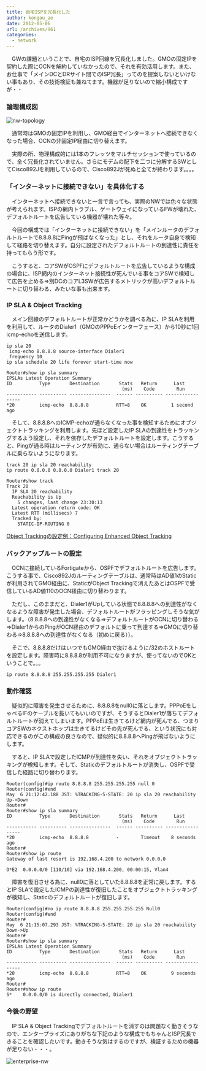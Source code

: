 ```yaml
---
title: 自宅ISPを冗長化した
author: kongou_ae
date: 2012-05-06
url: /archives/961
categories:
  - network
---
```

</p> 

　GWの課題ということで、自宅のISP回線を冗長化しました。GMOの固定IPを契約した際にOCNを解約していなかったので、それを有効活用します。また、お仕事で「メインDCとDRサイト間でのISP冗長」ってのを提案しないといけない事もあり、その技術検証も兼ねてます。機器が足りないので縮小構成ですが・・

### 論理構成図

![nw-topology][1]

　通常時はGMOの固定IPを利用し、GMO経由でインターネットへ接続できなくなった場合、OCNの非固定IP経由に切り替えます。

　実際の所、物理構成的には1本のフレッツをマルチセッションで使っているので、全く冗長化されていません。さらにモデムの配下を二つに分解するSWとしてCisco892Jを利用しているので、Cisco892Jが死ぬと全てが終わります。。。。

### 「インターネットに接続できない」を具体化する

　インターネットへ接続できないと一言で言っても、実際のNWでは色々な状態が考えられます。ISPの網内トラブル、ゲートウェイになっているFWが壊れた、デフォルトルートを広告している機器が壊れた等々。

　今回の構成では「インターネットに接続できない」を「メインルータのデフォルトルートで8.8.8.8にPingが飛ばなくなった」とし、それをルータ自身で検知して経路を切り替えます。自分に設定されたデフォルトルートの到達性に責任を持ってもらう形です。

　こうすると、コアSWがOSPFにデフォルトルートを広告しているような構成の場合に、ISP網内のインターネット接続性が死んでいる事をコアSWで検知して広告を止める⇒別DCのコアL3SWが広告するメトリックが高いデフォルトルートに切り替わる、みたいな事も出来ます。

### IP SLA & Object Tracking

　メイン回線のデフォルトルートが正常かどうかを調べる為に、IP SLAを利用を利用して、ルータのDialer1（GMOのPPPoEインターフェース）から10秒に1回icmp-echoを送信します。

<pre><code>ip sla 20
 icmp-echo 8.8.8.8 source-interface Dialer1
 frequency 10
ip sla schedule 20 life forever start-time now

Router#show ip sla summary
IPSLAs Latest Operation Summary
ID          Type       Destination       Stats   Return      Last
                                          (ms)    Code        Run
----------- ---------- ---------------  ------ ---------- ----------------- 
*20         icmp-echo  8.8.8.8          RTT=8    OK         1 second ago    
</code></pre>

　そして、8.8.8.8へのICMP-echoが通らなくなった事を検知するためにオブジェクトトラッキングを利用します。先ほど設定したIP SLAの到達性をトラッキングするよう設定し、それを依存したデフォルトルートを設定します。こうすると、Pingが通る時はルーティングが有効に、通らない場合はルーティングテーブルに乗らないようになります。

<pre><code>track 20 ip sla 20 reachability
ip route 0.0.0.0 0.0.0.0 Dialer1 track 20

Router#show track 
Track 20
  IP SLA 20 reachability
  Reachability is Up
    5 changes, last change 23:30:13
  Latest operation return code: OK
  Latest RTT (millisecs) 7
  Tracked by:
    STATIC-IP-ROUTING 0
</code></pre>

<a href="http://www.cisco.com/en/US/docs/ios/ipapp/configuration/guide/ipapp_eot.html" title="Configuring Enhanced Object Tracking" target="_blank">Object Trackingの設定例：Configuring Enhanced Object Tracking</a>

### バックアップルートの設定

　OCNに接続しているFortigateから、OSPFでデフォルトルートを広告します。こうする事で、Cisco892Jのルーティングテーブルは、通常時はAD値1のStaticが利用されてGMO経由に、StaticがObject Trackingで消えたあとはOSPFで受信しているAD値110のOCN経由に切り替わります。

　ただし、このままだと、Dialer1がUpしている状態で8.8.8.8への到達性がなくなるような障害が発生した場合、デフォルトルートがフラッピングしそうな気がします。（8.8.8.8への到達性がなくなる⇒デフォルトルートがOCNに切り替わる⇒Dialer1からのPingがOCN経由のデフォルトに乗って到達する⇒GMOに切り替わる⇒8.8.8.8への到達性がなくなる（初めに戻る））。

　そこで、8.8.8.8だけはいつでもGMO経由で抜けるように/32のホストルートを設定します。障害時に8.8.8.8が利用不可になりますが、使ってないのでOKということで。。。

<pre><code>ip route 8.8.8.8 255.255.255.255 Dialer1
</code></pre>

### 動作確認

　疑似的に障害を発生させるために、8.8.8.8をnull0に落とします。PPPoEをしゃべるIFのケーブルを抜いてもいいのですが、そうするとDialer1が落ちてデフォルトルートが消えてしまいます。PPPoEは生きてるけど網内が死んでる、つまりコアSWのネクストホップは生きてるけどその先が死んでる、という状況にも対応できるのがこの構成の良さなので、疑似的に8.8.8.8へPingが飛ばないようにします。

　すると、IP SLAで設定したICMPが到達性を失い、それをオブジェクトトラッキングが検知します。そして、Staticのデフォルトルートが消失し、OSPFで受信した経路に切り替わります。

<pre><code>Router(config)#ip route 8.8.8.8 255.255.255.255 null 0
Router(config)#end
May  6 21:12:42.188 JST: %TRACKING-5-STATE: 20 ip sla 20 reachability Up-&gt;Down
Router#
Router#show ip sla summary 
ID          Type       Destination       Stats   Return      Last
                                          (ms)    Code        Run
----------- ---------- ---------------  ------ ---------- ----------------- 
*20         icmp-echo  8.8.8.8          -        Timeout    8 seconds ago      
Router#
Router#show ip route
Gateway of last resort is 192.168.4.200 to network 0.0.0.0

O*E2  0.0.0.0/0 [110/10] via 192.168.4.200, 00:00:15, Vlan4
</code></pre>

　障害を復旧させる為に、null0に落としていた8.8.8.8を正常に戻します。するとIP SLAで設定したICMPの到達性が復旧したことをオブジェクトトラッキングが検知し、Staticのデフォルトルートが復旧します。

<pre><code>Router(config)#no ip route 8.8.8.8 255.255.255.255 Null0
Router(config)#end
Router#
May  6 21:15:07.293 JST: %TRACKING-5-STATE: 20 ip sla 20 reachability Down-&gt;Up
Router#
Router#show ip sla summary        
IPSLAs Latest Operation Summary
ID          Type       Destination       Stats   Return      Last
                                          (ms)    Code        Run
----------- ---------- ---------------  ------ ---------- ----------------- 
*20         icmp-echo  8.8.8.8          RTT=8    OK         9 seconds ago  
Router#
Router#show ip route 
S*    0.0.0.0/0 is directly connected, Dialer1
</code></pre>

### 今後の野望

　IP SLA & Object Trackingでデフォルトルートを消すのは問題なく動きそうなので、エンタープライズにありがちな下記のような構成でもちゃんとISP冗長できることを確認したいです。動きそうな気はするのですが、検証するための機器が足りない・・・。

![enterprise-nw][2]

 [1]: http://aimless.jp/blog/images/dr.png
 [2]: http://aimless.jp/blog/images/enterprise.png
